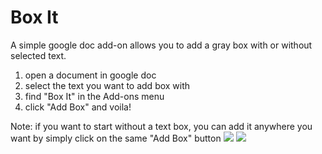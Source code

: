 # Box It
A simple google doc add-on allows you to add a gray box with or without selected text.

1. open a document in google doc
2. select the text you want to add box with
2. find "Box It" in the Add-ons menu
3. click "Add Box" and voila!

Note: if you want to start without a text box, you can add it anywhere you want by simply click on the same "Add Box" button
![](https://raw.github.com/amiechen/Box-it/master/screenshots/optimized/1-xs.png)
![](https://raw.github.com/amiechen/Box-it/master/screenshots/optimized/2-xs.png)
